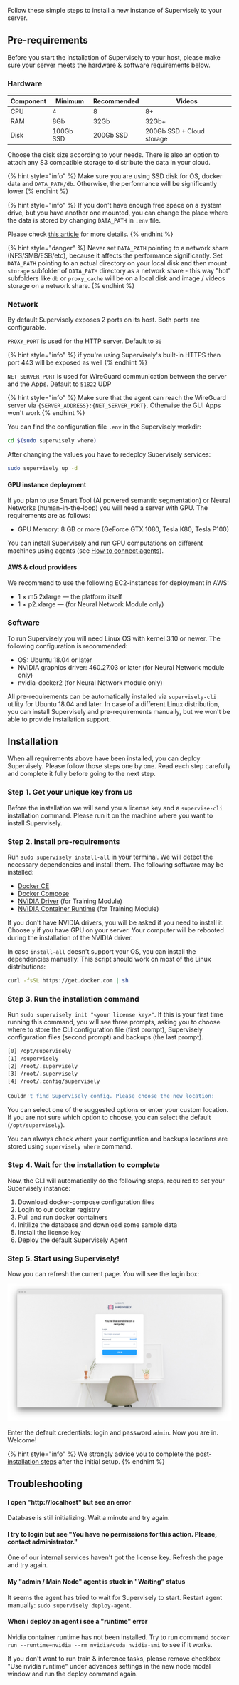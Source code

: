 Follow these simple steps to install a new instance of Supervisely to your server.

## Pre-requirements

Before you start the installation of Supervisely to your host, please make sure your server meets the hardware & software requirements below.

### Hardware

| Component | Minimum    | Recommended | Videos                    |
|-----------|------------|-------------|---------------------------|
| CPU       | 4          | 8           | 8+                        |
| RAM       | 8Gb        | 32Gb        | 32Gb+                     |
| Disk      | 100Gb SSD  | 200Gb SSD   | 200Gb SSD + Cloud storage |

Choose the disk size according to your needs. There is also an option to attach any S3 compatible storage to distribute the data in your cloud.

{% hint style="info" %}
Make sure you are using SSD disk for OS, docker data and `DATA_PATH/db`. Otherwise, the performance will be significantly lower
{% endhint %}

{% hint style="info" %}
If you don't have enough free space on a system drive, but you have another one mounted, you can change the place where the data is stored by changing `DATA_PATH` in `.env` file.

Please check [this article](../data-folder/README.md) for more details.
{% endhint %}

{% hint style="danger" %}
Never set `DATA_PATH` pointing to a network share (NFS/SMB/ESB/etc), because it affects the performance significantly. Set `DATA_PATH` pointing to an actual directory on your local disk and then mount `storage` subfolder of `DATA_PATH` directory as a network share - this way "hot" subfolders like `db` or `proxy_cache` will be on a local disk and image / videos storage on a network share.
{% endhint %}

### Network

By default Supervisely exposes 2 ports on its host. Both ports are configurable.

`PROXY_PORT` is used for the HTTP server. Default to `80`

{% hint style="info" %}
if you're using Supervisely's built-in HTTPS then port 443 will be exposed as well
{% endhint %}

`NET_SERVER_PORT` is used for WireGuard communication between the server and the Apps. Default to `51822` UDP

{% hint style="info" %}
Make sure that the agent can reach the WireGuard server via `{SERVER_ADDRESS}:{NET_SERVER_PORT}`. Otherwise the GUI Apps won't work
{% endhint %}

You can find the configuration file `.env` in the Supervisely workdir:
```bash
cd $(sudo supervisely where)
```

After changing the values you have to redeploy Supervisely services:
```bash
sudo supervisely up -d
```

#### GPU instance deployment

If you plan to use Smart Tool (AI powered semantic segmentation) or Neural Networks (human-in-the-loop) you will need a server with GPU. The requirements are as follows:

 - GPU Memory: 8 GB or more (GeForce GTX 1080, Tesla K80, Tesla P100)

You can install Supervisely and run GPU computations on different machines using agents (see [How to connect agents](../../getting-started/connect-your-computer/README.md)).

#### AWS & cloud providers

We recommend to use the following EC2-instances for deployment in AWS:

- 1 × m5.2xlarge — the platform itself
- 1 × p2.xlarge — (for Neural Network Module only)

### Software

To run Supervisely you will need Linux OS with kernel 3.10 or newer. The following configuration is recommended:

- OS: Ubuntu 18.04 or later
- NVIDIA graphics driver: 460.27.03 or later (for Neural Network module only)
- nvidia-docker2 (for Neural Network module only)

All pre-requirements can be automatically installed via `supervisely-cli` utility for Ubuntu 18.04 and later. In case of a different Linux distribution, you can install Supervisely and pre-requirements manually, but we won't be able to provide installation support.

## Installation

When all requirements above have been installed, you can deploy Supervisely. Please follow those steps one by one. Read each step carefully and complete it fully before going to the next step.

### Step 1. Get your unique key from us

Before the installation we will send you a license key and a `supervise-cli` installation command. Please run it on the machine where you want to install Supervisely.

### Step 2. Install pre-requirements

Run `sudo supervisely install-all` in your terminal. We will detect the necessary dependencies and install them. The following software may be installed:

- [Docker CE](https://docs.docker.com/engine/installation/)
- [Docker Compose](https://github.com/docker/compose/releases)
- [NVIDIA Driver](https://github.com/NVIDIA/nvidia-docker/wiki/Frequently-Asked-Questions#how-do-i-install-the-nvidia-driver) (for Training Module)
- [NVIDIA Container Runtime](https://github.com/NVIDIA/nvidia-docker#quickstart) (for Training Module)

If you don't have NVIDIA drivers, you will be asked if you need to install it. Choose `y` if you have GPU on your server. Your computer will be rebooted during the installation of the NVIDIA driver.

In case `install-all` doesn't support your OS, you can install the dependencies manually.
This script should work on most of the Linux distributions:

```bash
curl -fsSL https://get.docker.com | sh
```

### Step 3. Run the installation command

Run `sudo supervisely init "<your license key>"`. If this is your first time running this command, you will see three prompts, asking you to choose where to store the CLI configuration file (first prompt), Supervisely configuration files (second prompt) and backups (the last prompt).

```bash
[0] /opt/supervisely
[1] /supervisely
[2] /root/.supervisely
[3] /root/.supervisely
[4] /root/.config/supervisely

Couldn't find Supervisely config. Please choose the new location:
```

You can select one of the suggested options or enter your custom location. If you are not sure which option to choose, you can select the default (`/opt/supervisely`).

You can always check where your configuration and backups locations are stored using `supervisely where` command.

### Step 4. Wait for the installation to complete

Now, the CLI will automatically do the following steps, required to set your Supervisely instance:

1. Download docker-compose configuration files
2. Login to our docker registry
3. Pull and run docker containers
4. Initilize the database and download some sample data
5. Install the license key
6. Deploy the default Supervisely Agent

### Step 5. Start using Supervisely!

Now you can refresh the current page. You will see the login box:

![](screenshot-dev-supervise-ly-login-1658511306465.jpg)

Enter the default credentials: login and password `admin`. Now you are in. Welcome!

{% hint style="info" %}
We strongly advice you to complete [the post-installation steps](../post-installation) after the initial setup.
{% endhint %}

## Troubleshooting

#### I open "http://localhost" but see an error

Database is still initializing. Wait a minute and try again.

#### I try to login but see "You have no permissions for this action. Please, contact administrator."

One of our internal services haven't got the license key. Refresh the page and try again.

#### My "admin / Main Node" agent is stuck in "Waiting" status

It seems the agent has tried to wait for Supervisely to start. Restart agent manually: `sudo supervisely deploy-agent`.

#### When i deploy an agent i see a "runtime" error

Nvidia container runtime has not been installed. Try to run command `docker run --runtime=nvidia --rm nvidia/cuda nvidia-smi` to see if it works.

If you don't want to run train & inference tasks, please remove checkbox "Use nvidia runtime" under advances settings in the new node modal window and run the deploy command again.
